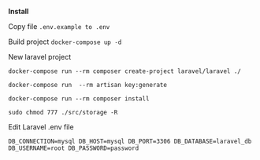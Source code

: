 **Install**

Copy file
`.env.example to .env`

Build project
`docker-compose up -d`

New laravel project 

`docker-compose run --rm composer create-project laravel/laravel ./`

`docker-compose run  --rm artisan key:generate`

`docker-compose run --rm composer install`

`sudo chmod 777 ./src/storage -R`

Edit Laravel .env file

`DB_CONNECTION=mysql
DB_HOST=mysql
DB_PORT=3306
DB_DATABASE=laravel_db
DB_USERNAME=root
DB_PASSWORD=password`


